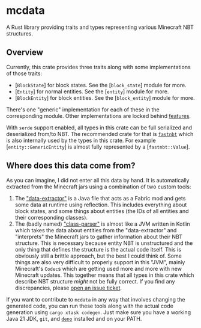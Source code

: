 # mcdata

A Rust library providing traits and types representing various Minecraft NBT
structures.

## Overview

Currently, this crate provides three traits along with some implementations of
those traits:

- [`BlockState`] for block states. See the [`block_state`] module for more.
- [`Entity`] for normal entities. See the [`entity`] module for more.
- [`BlockEntity`] for block entities. See the [`block_entity`] module for more.

There's one "generic" implementation for each of these in the corresponding
module. Other implementations are locked behind [features](#features).

With `serde` support enabled, all types in this crate can be full serialized and
deserialized from/to NBT. The recommended crate for that is
[`fastnbt`](https://crates.io/crates/fastnbt) which is also internally used by
the types in this crate. For example [`entity::GenericEntity`] is almost fully
represented by a [`fastnbt::Value`].

## Where does this data come from?

As you can imagine, I did not enter all this data by hand. It is automatically
extracted from the Minecraft jars using a combination of two custom tools:

1. The
   ["data-extractor"](https://github.com/RubixDev/mcdata/tree/main/data-extractor)
   is a Java file that acts as a Fabric mod and gets some data at runtime using
   reflection. This includes everything about block states, and some things
   about entities (the IDs of all entities and their corresponding classes).
2. The (badly named)
   ["class-parser"](https://github.com/RubixDev/mcdata/tree/main/class-parser)
   is almost like a JVM written in Kotlin which takes the data about entities
   from the "data-extractor" and "interprets" the Minecraft jars to gather
   information about their NBT structure. This is necessary because entity NBT
   is unstructured and the only thing that defines the structure is the actual
   code itself. This is obviously still a brittle approach, but the best I could
   think of. Some things are also very difficult to properly support in this
   "JVM", mainly Minecraft's `Codec`s which are getting used more and more with
   new Minecraft updates. This together means that all types in this crate which
   describe NBT structure _might_ not be fully correct. If you find any
   discrepancies, please
   [open an issue ticket](https://github.com/RubixDev/mcdata/issues).

If you want to contribute to `mcdata` in any way that involves changing the
generated code, you can run these tools along with the actual code generation
using `cargo xtask codegen`. Just make sure you have a working Java 21 JDK,
`git`, and [`deno`](https://deno.com/) installed and on your PATH.
